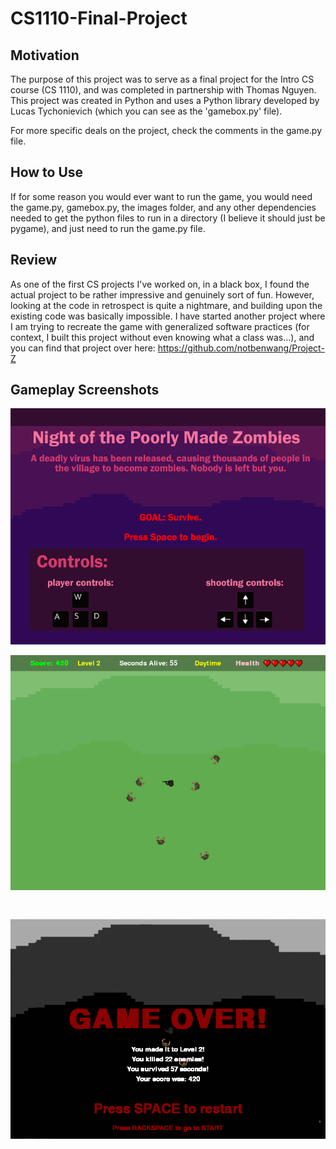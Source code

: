 # CS1110-Final-Project

## Motivation
The purpose of this project was to serve as a final project for the Intro CS course (CS 1110), and was completed in partnership with Thomas Nguyen. 
This project was created in Python and uses a Python library developed by Lucas Tychonievich (which you can see as the 'gamebox.py' file).

For more specific deals on the project, check the comments in the game.py file.

## How to Use
If for some reason you would ever want to run the game, you would need the game.py, gamebox.py, the images folder, and any other dependencies needed to get the python files to run in a directory (I believe it should just be pygame), and just need to run the game.py file.

## Review
As one of the first CS projects I've worked on, in a black box, I found the actual project to be rather impressive and genuinely sort of fun. However, looking at the code in retrospect is quite a nightmare, and building upon the existing code was basically impossible. I have started another project where I am trying to recreate
the game with generalized software practices (for context, I built this project without even knowing what a class was...), and you can find that project over here: https://github.com/notbenwang/Project-Z

## Gameplay Screenshots
![Start Screen](images/start_screen.png?raw=true)

![Gameplay](images/gameplay1.PNG?raw=true)

![End Screen](images/gameplay2.PNG?raw=true)



